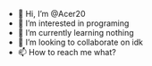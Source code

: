 - 👋 Hi, I’m @Acer20
- 👀 I’m interested in programing
- 🌱 I’m currently learning nothing
- 💞️ I’m looking to collaborate on idk
- 📫 How to reach me what?

<!---
Acer20/Acer20 is a ✨ special ✨ repository because its `README.md` (this file) appears on your GitHub profile.
You can click the Preview link to take a look at your changes.
--->
